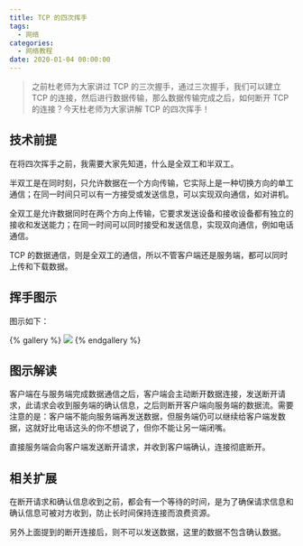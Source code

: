 ```yaml
---
title: TCP 的四次挥手
tags:
  - 网络
categories:
  - 网络教程
date: 2020-01-04 00:00:00
---
```


> 之前杜老师为大家讲过 TCP 的三次握手，通过三次握手，我们可以建立 TCP 的连接，然后进行数据传输，那么数据传输完成之后，如何断开 TCP 的连接？今天杜老师为大家讲解 TCP 的四次挥手！

<!-- more -->

## 技术前提

在将四次挥手之前，我需要大家先知道，什么是全双工和半双工。

半双工是在同时刻，只允许数据在一个方向传输，它实际上是一种切换方向的单工通信；在同一时间只可以有一方接受或发送信息，可以实现双向通信，如对讲机。

全双工是允许数据同时在两个方向上传输，它要求发送设备和接收设备都有独立的接收和发送能力；在同一时间可以同时接受和发送信息，实现双向通信，例如电话通信。

TCP 的数据通信，则是全双工的通信，所以不管客户端还是服务端，都可以同时上传和下载数据。

## 挥手图示

图示如下：

{% gallery %}
![](https://cdn.dusays.com/2020/01/177-1.jpg)
{% endgallery %}

## 图示解读

客户端在与服务端完成数据通信之后，客户端会主动断开数据连接，发送断开请求，此请求会收到服务端的确认信息，之后则断开客户端向服务端的数据流。需要注意的是：客户端不能向服务端再发送数据，但服务端仍可以继续给客户端发数据，这就好比电话这头的你不想说了，但你不能让另一端闭嘴。

直接服务端会向客户端发送断开请求，并收到客户端确认，连接彻底断开。

## 相关扩展

在断开请求和确认信息收到之前，都会有一个等待的时间，是为了确保请求信息和确认信息可被对方收到，防止长时间保持连接而浪费资源。

另外上面提到的断开连接后，则不可以发送数据，这里的数据不包含确认数据。